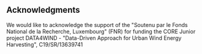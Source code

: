 

## Acknowledgments

We would like to acknowledge the support of the "Soutenu par le Fonds National de la Recherche,
Luxembourg" (FNR) for funding the CORE Junior project DATA4WIND - "Data-Driven Approach for Urban Wind
Energy Harvesting", C19/SR/13639741
